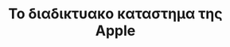 ---
layout: timeline
title: Το διαδικτυακο καταστημα της Apple
image_url: /images/itunes.jpg
caption: Το Apple Store είναι μια αλυσίδα καταστημάτων λιανικής που ανήκει και λειτουργεί από την Apple Inc. Τα καταστήματα πωλούν διάφορα προϊόντα της Apple, συμπεριλαμβανομένων προσωπικών υπολογιστών Mac, smartphone iPhone, υπολογιστων tablet iPad, έξυπνων ρολογιών Apple Watch, ψηφιακών συσκευών αναπαραγωγής πολυμέσων Apple TV, αλλα και λογισμικού.
events:
   - macintosh
   - catalina
   - Apple watch
   - Apple TV
   - iPod
   - iPad
---